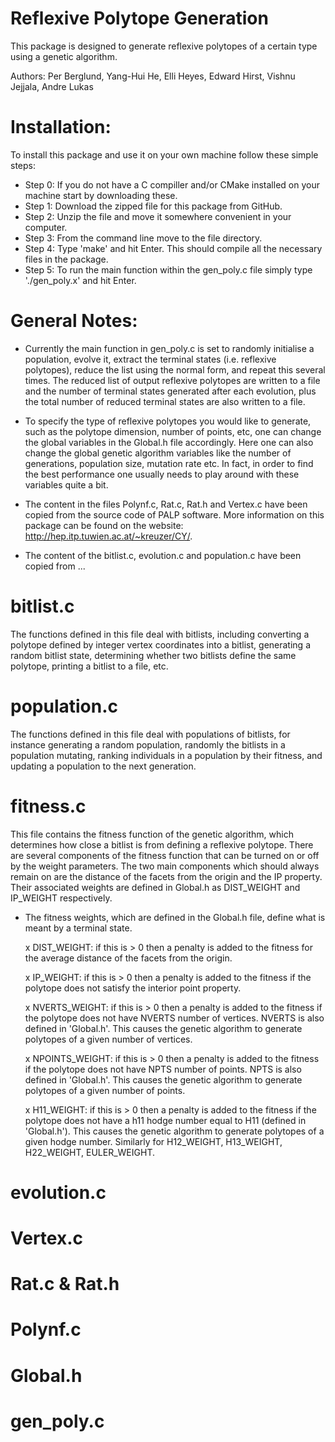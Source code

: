 # Reflexive Polytope Generation

This package is designed to generate reflexive polytopes of a certain type using a genetic algorithm. 

Authors: Per Berglund, Yang-Hui He, Elli Heyes, Edward Hirst, Vishnu Jejjala, Andre Lukas


# Installation:
To install this package and use it on your own machine follow these simple steps:
- Step 0: If you do not have a C compiller and/or CMake installed on your machine start by downloading these.
- Step 1: Download the zipped file for this package from GitHub.
- Step 2: Unzip the file and move it somewhere convenient in your computer.
- Step 3: From the command line move to the file directory. 
- Step 4: Type 'make' and hit Enter. This should compile all the necessary files in the package.
- Step 5: To run the main function within the gen_poly.c file simply type './gen_poly.x' and hit Enter. 


# General Notes:
- Currently the main function in gen_poly.c is set to randomly initialise a population, evolve it, 
  extract the terminal states (i.e. reflexive polytopes), reduce the list using the normal form,
  and repeat this several times. The reduced list of output reflexive polytopes are written to a file 
  and the number of terminal states generated after each evolution, plus the total number of reduced
  terminal states are also written to a file.
  
- To specify the type of reflexive polytopes you would like to generate, such as the polytope dimension,
  number of points, etc, one can change the global variables in the Global.h file accordingly. 
  Here one can also change the global genetic algorithm variables like the number of generations, 
  population size, mutation rate etc. In fact, in order to find the best performance one usually needs to
  play around with these variables quite a bit.  

- The content in the files Polynf.c, Rat.c, Rat.h and Vertex.c have been copied from the source code of 
  PALP software. More information on this package can be found on the website: http://hep.itp.tuwien.ac.at/~kreuzer/CY/.
  
- The content of the bitlist.c, evolution.c and population.c have been copied from ...

# bitlist.c

The functions defined in this file deal with bitlists, including converting a polytope defined by 
integer vertex coordinates into a bitlist, generating a random bitlist state, determining whether 
two bitlists define the same polytope, printing a bitlist to a file, etc.


# population.c

The functions defined in this file deal with populations of bitlists, for instance generating a random
population, randomly the bitlists in a population mutating, ranking individuals in a population by their 
fitness, and updating a population to the next generation.


# fitness.c

This file contains the fitness function of the genetic algorithm, which determines how close a bitlist 
is from defining a reflexive polytope. There are several components of the fitness function that can be turned
on or off by the weight parameters. The two main components which should always remain on are the distance of 
the facets from the origin and the IP property. Their associated weights are defined in Global.h as DIST_WEIGHT
and IP_WEIGHT respectively.


- The fitness weights, which are defined in the Global.h file, define what is meant
  by a terminal state.
    
  x DIST_WEIGHT: if this is > 0 then a penalty is added to the fitness for the average 
    distance of the facets from the origin.
    
  x IP_WEIGHT: if this is > 0 then a penalty is added to the fitness if the polytope
    does not satisfy the interior point property.

  x NVERTS_WEIGHT: if this is > 0 then a penalty is added to the fitness if the polytope
    does not have NVERTS number of vertices. NVERTS is also defined in 'Global.h'. This 
    causes the genetic algorithm to generate polytopes of a given number of vertices.
    
  x NPOINTS_WEIGHT: if this is > 0 then a penalty is added to the fitness if the polytope
    does not have NPTS number of points. NPTS is also defined in 'Global.h'. This 
    causes the genetic algorithm to generate polytopes of a given number of points.
    
  x H11_WEIGHT: if this is > 0 then a penalty is added to the fitness if the polytope does
    not have a h11 hodge number equal to H11 (defined in 'Global.h'). This causes the 
    genetic algorithm to generate polytopes of a given hodge number. Similarly for H12_WEIGHT,
    H13_WEIGHT, H22_WEIGHT, EULER_WEIGHT.


# evolution.c


# Vertex.c


# Rat.c & Rat.h


# Polynf.c


# Global.h


# gen_poly.c
    

